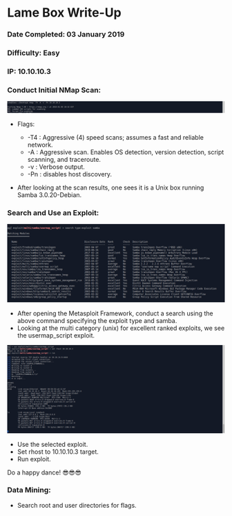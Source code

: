 # Lame Box Write-Up
### Date Completed: 03 January 2019
### Difficulty: Easy
### IP: 10.10.10.3

### Conduct Initial NMap Scan:
![nmap screenshot](/images/nmap.png)
* Flags:
  * -T4 : Aggressive (4) speed scans; assumes a fast and reliable network.
  * -A : Aggressive scan. Enables OS detection, version detection, script scanning, and traceroute.
  * -v : Verbose output.
  * -Pn : disables host discovery.

* After looking at the scan results, one sees it is a Unix box running Samba 3.0.20-Debian. 

### Search and Use an Exploit:
![metasploit exploit search](/images/exploit_search.png)
* After opening the Metasploit Framework, conduct a search using the above command specifying the exploit type and samba.
* Looking at the multi category (unix) for excellent ranked exploits, we see the usermap_script exploit.

![use exploit](/images/exploit.png)
* Use the selected exploit.
* Set rhost to 10.10.10.3 target.
* Run exploit. 

Do a happy dance! 😎😎😎

### Data Mining:
* Search root and user directories for flags. 
